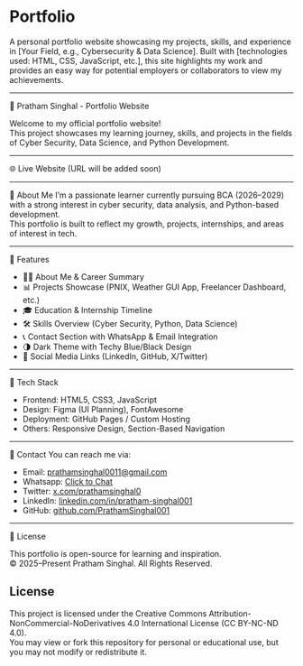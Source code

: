 # Portfolio
A personal portfolio website showcasing my projects, skills, and experience in [Your Field, e.g., Cybersecurity &amp; Data Science]. Built with [technologies used: HTML, CSS, JavaScript, etc.], this site highlights my work and provides an easy way for potential employers or collaborators to view my achievements.

---

🧠 Pratham Singhal - Portfolio Website

Welcome to my official portfolio website!  
This project showcases my learning journey, skills, and projects in the fields of Cyber Security, Data Science, and Python Development.

---

🌐 Live Website
(URL will be added soon)

---

📌 About Me
I’m a passionate learner currently pursuing BCA (2026–2029) with a strong interest in cyber security, data analysis, and Python-based development.  
This portfolio is built to reflect my growth, projects, internships, and areas of interest in tech.

---

🚀 Features

- 🧑‍💻 About Me & Career Summary  
- 📊 Projects Showcase (PNIX, Weather GUI App, Freelancer Dashboard, etc.)  
- 🎓 Education & Internship Timeline  
- 🛠 Skills Overview (Cyber Security, Python, Data Science)  
- 📞 Contact Section with WhatsApp & Email Integration  
- 🌗 Dark Theme with Techy Blue/Black Design  
- 💬 Social Media Links (LinkedIn, GitHub, X/Twitter)

---

💼 Tech Stack

- Frontend: HTML5, CSS3, JavaScript  
- Design: Figma (UI Planning), FontAwesome  
- Deployment: GitHub Pages / Custom Hosting  
- Others: Responsive Design, Section-Based Navigation

---

📩 Contact
You can reach me via:  
- Email: prathamsinghal0011@gmail.com  
- Whatsapp: [Click to Chat](https://wa.me/919993931245?text=Hi%20Pratham%2C%20I%20visited%20your%20portfolio!)  
- Twitter: [x.com/prathamsinghal0](https://x.com/prathamsinghal0)  
- LinkedIn: [linkedin.com/in/pratham-singhal001](https://linkedin.com/in/pratham-singhal001)  
- GitHub: [github.com/PrathamSinghal001](https://github.com/PrathamSinghal001)

---

📄 License

This portfolio is open-source for learning and inspiration.  
© 2025–Present Pratham Singhal. All Rights Reserved.

## License
This project is licensed under the Creative Commons Attribution-NonCommercial-NoDerivatives 4.0 International License (CC BY-NC-ND 4.0).  
You may view or fork this repository for personal or educational use, but you may not modify or redistribute it.

